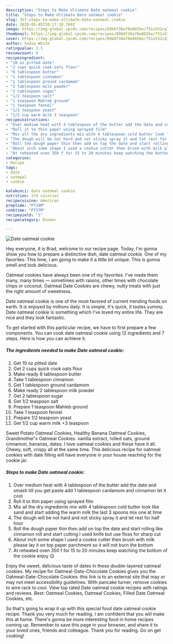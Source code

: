 ```yaml
---
description: "Steps to Make Ultimate Date oatmeal cookie"
title: "Steps to Make Ultimate Date oatmeal cookie"
slug: 357-steps-to-make-ultimate-date-oatmeal-cookie
date: 2020-05-05T20:17:20.769Z
image: https://img-global.cpcdn.com/recipes/69b8f38a78e802be/751x532cq70/date-oatmeal-cookie-recipe-main-photo.jpg
thumbnail: https://img-global.cpcdn.com/recipes/69b8f38a78e802be/751x532cq70/date-oatmeal-cookie-recipe-main-photo.jpg
cover: https://img-global.cpcdn.com/recipes/69b8f38a78e802be/751x532cq70/date-oatmeal-cookie-recipe-main-photo.jpg
author: Sadie White
ratingvalue: 3.1
reviewcount: 9
recipeingredient:
- "10 oz pitted date"
- "2 cups quick cook oats flour"
- "8 tablespoon butter"
- "1 tablespoon cinnamon"
- "1 tablespoon ground cardamom"
- "2 tablespoon milk powder"
- "2 tablespoon sugar"
- "1/2 teaspoon salt"
- "1 teaspoon Mahleb ground"
- "1 teaspoon fennel"
- "1/2 teaspoon yeast"
- "1/2 cup warm milk 3 teaspoon"
recipeinstructions:
- "Over medium heat with 4 tablespoon of the butter add the date and smash till you get paste add 1 tablespoon cardamom and cinnamon let it cool"
- "Roll it to thin paper using sprayed film"
- "Mix all the dry ingredients mix with 4 tablespoon cold butter look like sand and start adding the warm milk the last 3 spoons mix one at time"
- "The dough will be not hard and not sticky spray it and let rest for half hour"
- "Roll the dough paper thin then add on top the date and start rolling like cinnamon roll and start cutting I used knife but use floss for sharp cut"
- "About inch some shape I used a cookie cutter then brush with milk please lay it on top paper parchment so it will not burn the bottom"
- "At reheated oven 350 f for 15 to 20 minutes keep watching the bottom of the cookie enjoy 😉"
categories:
- Recipe
tags:
- date
- oatmeal
- cookie

katakunci: date oatmeal cookie 
nutrition: 174 calories
recipecuisine: American
preptime: "PT34M"
cooktime: "PT37M"
recipeyield: "1"
recipecategory: Dinner

---
```



![Date oatmeal cookie](https://img-global.cpcdn.com/recipes/69b8f38a78e802be/751x532cq70/date-oatmeal-cookie-recipe-main-photo.jpg)

Hey everyone, it is Brad, welcome to our recipe page. Today, I'm gonna show you how to prepare a distinctive dish, date oatmeal cookie. One of my favorites. This time, I am going to make it a little bit unique. This is gonna smell and look delicious.

Oatmeal cookies have always been one of my favorites. I&#39;ve made them many, many times — sometimes with raisins, other times with chocolate chips or coconut. Oatmeal Date Cookies are chewy, nutty treats with just the right amount of sweetness.

Date oatmeal cookie is one of the most favored of current trending foods on earth. It is enjoyed by millions daily. It is simple, it's quick, it tastes yummy. Date oatmeal cookie is something which I've loved my entire life. They are nice and they look fantastic.


To get started with this particular recipe, we have to first prepare a few components. You can cook date oatmeal cookie using 12 ingredients and 7 steps. Here is how you can achieve it.

<!--inarticleads1-->

##### The ingredients needed to make Date oatmeal cookie:

1. Get 10 oz pitted date
1. Get 2 cups quick cook oats flour
1. Make ready 8 tablespoon butter
1. Take 1 tablespoon cinnamon
1. Get 1 tablespoon ground cardamom
1. Make ready 2 tablespoon milk powder
1. Get 2 tablespoon sugar
1. Get 1/2 teaspoon salt
1. Prepare 1 teaspoon Mahleb ground
1. Take 1 teaspoon fennel
1. Prepare 1/2 teaspoon yeast
1. Get 1/2 cup warm milk +3 teaspoon


Sweet Potato Oatmeal Cookies, Healthy Banana Oatmeal Cookies, Grandmother&#39;s Oatmeal Cookies. vanilla extract, rolled oats, ground cinnamon, bananas, dates. I love oatmeal cookies and these have it all. Chewy, soft, crispy all at the same time. This delicious recipe for oatmeal cookies with date filling will have everyone in your house reaching for the cookie jar. 

<!--inarticleads2-->

##### Steps to make Date oatmeal cookie:

1. Over medium heat with 4 tablespoon of the butter add the date and smash till you get paste add 1 tablespoon cardamom and cinnamon let it cool
1. Roll it to thin paper using sprayed film
1. Mix all the dry ingredients mix with 4 tablespoon cold butter look like sand and start adding the warm milk the last 3 spoons mix one at time
1. The dough will be not hard and not sticky spray it and let rest for half hour
1. Roll the dough paper thin then add on top the date and start rolling like cinnamon roll and start cutting I used knife but use floss for sharp cut
1. About inch some shape I used a cookie cutter then brush with milk please lay it on top paper parchment so it will not burn the bottom
1. At reheated oven 350 f for 15 to 20 minutes keep watching the bottom of the cookie enjoy 😉


Enjoy the sweet, delicious taste of dates in these double-layered oatmeal cookies. My recipe for Oatmeal-Date-Chocolate Cookies gives you the Oatmeal-Date-Chocolate Cookies. this link is to an external site that may or may not meet accessibility guidelines. With pancake turner, remove cookies to wire rack to cool. View top rated Date oatmeal cookie recipes with ratings and reviews. Best: Oatmeal Cookies, Oatmeal Cookies, Filled Date Oatmeal Cookies, etc. 

So that's going to wrap it up with this special food date oatmeal cookie recipe. Thank you very much for reading. I am confident that you will make this at home. There's gonna be more interesting food in home recipes coming up. Remember to save this page in your browser, and share it to your loved ones, friends and colleague. Thank you for reading. Go on get cooking!
